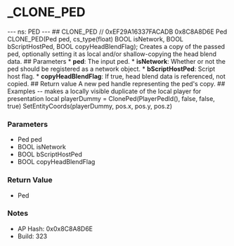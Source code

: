# _CLONE_PED

--- ns: PED --- ## CLONE_PED  // 0xEF29A16337FACADB 0x8C8A8D6E Ped CLONE_PED(Ped ped, cs_type(float) BOOL isNetwork, BOOL bScriptHostPed, BOOL copyHeadBlendFlag);  Creates a copy of the passed ped, optionally setting it as local and/or shallow-copying the head blend data.  ## Parameters * **ped**: The input ped. * **isNetwork**: Whether or not the ped should be registered as a network object. * **bScriptHostPed**: Script host flag. * **copyHeadBlendFlag**: If true, head blend data is referenced, not copied.  ## Return value A new ped handle representing the ped's copy.  ## Examples -- makes a locally visible duplicate of the local player for presentation local playerDummy = ClonePed(PlayerPedId(), false, false, true) SetEntityCoords(playerDummy, pos.x, pos.y, pos.z)

### Parameters
* Ped ped
* BOOL isNetwork
* BOOL bScriptHostPed
* BOOL copyHeadBlendFlag

### Return Value
* Ped

### Notes
* AP Hash: 0x0x8C8A8D6E
* Build: 323

